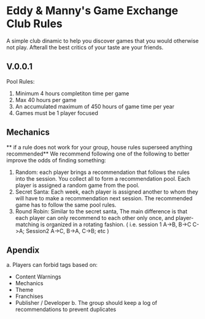 # Eddy & Manny's Game Exchange Club Rules

A simple club dinamic to help you discover games that you would otherwise not 
play. Afterall the best critics of your taste are your friends.


## V.0.0.1
Pool Rules:
1. Minimum 4 hours completiton time per game
2. Max 40 hours per game
3. An accumulated maximum of 450 hours of game time per year
4. Games must be 1 player focused


 ## Mechanics
 ** if a rule does not work for your group, house rules superseed anything recommended**
We recommend following one of the following to better improve the odds of finding something:

1. Random: each player brings a recommendation that follows the rules into the session. You collect all to form a recommendation pool. Each player is assigned a random game from the pool.
2. Secret Santa: Each week, each player is assigned another to whom they will have to make a recommendation next session. The recommended game has to follow the same pool rules.
3. Round Robin: Similar to the secret santa, The main difference is that each player can only recommend to each other only once, and player-matching is organized in a rotating fashion. ( i.e. session 1 A->B, B->C C->A; Session2  A->C, B->A, C->B; etc ) 

## Apendix
a. Players can forbid tags based on:
  - Content Warnings
  - Mechanics
  - Theme
  - Franchises
  - Publisher / Developer
b. The group should keep a log of recommendations to prevent duplicates
